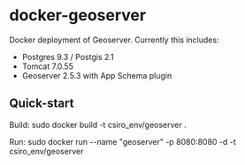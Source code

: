 docker-geoserver
================

Docker deployment of Geoserver. Currently this includes:
* Postgres 9.3 / Postgis 2.1
* Tomcat 7.0.55
* Geoserver 2.5.3 with App Schema plugin

Quick-start
----------
Build:
   sudo docker build -t csiro_env/geoserver .


Run:
   sudo docker run --name "geoserver" -p 8080:8080 -d -t csiro_env/geoserver
